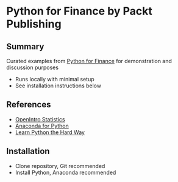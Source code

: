 # Python for Finance by Packt Publishing

## Summary

Curated examples from [Python for Finance](https://www.packtpub.com/application-development/python-finance) for demonstration and discussion purposes

* Runs locally with minimal setup
* See installation instructions below

## References

* [OpenIntro Statistics](https://www.openintro.org/stat/index.php)
* [Anaconda for Python](https://www.continuum.io/downloads)
* [Learn Python the Hard Way](https://learnpythonthehardway.org/)

## Installation

* Clone repository, Git recommended
* Install Python, Anaconda recommended
